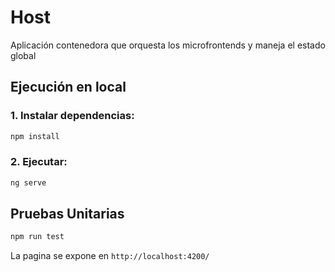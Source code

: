 # Host

Aplicación contenedora que orquesta los microfrontends y maneja el estado global

## Ejecución en local

### 1. Instalar dependencias:

```bash
npm install
```

### 2. Ejecutar:

```bash
ng serve
```

## Pruebas Unitarias

```bash
npm run test
```

La pagina se expone en `http://localhost:4200/`